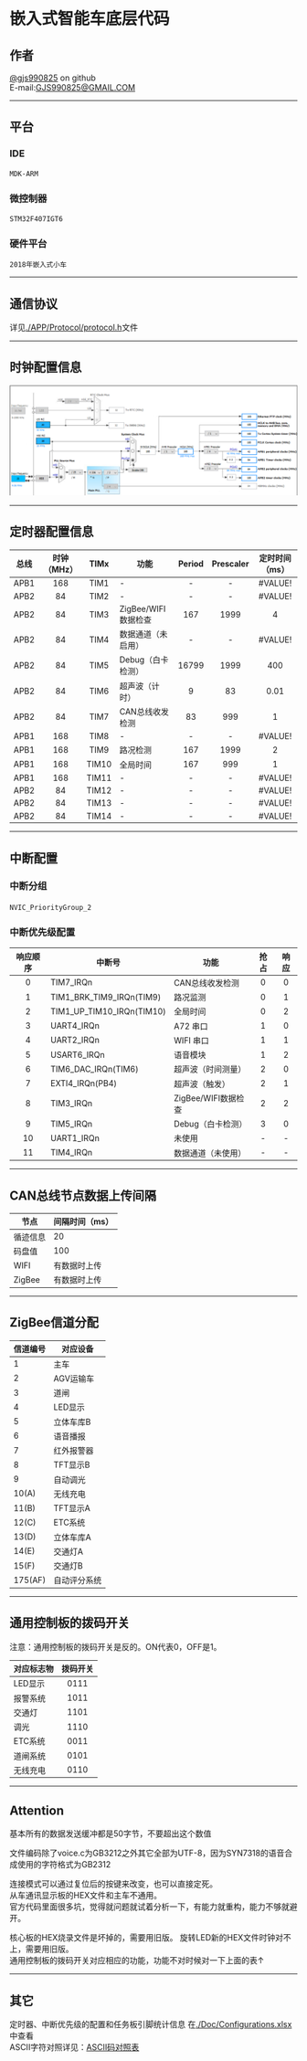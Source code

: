 # 嵌入式智能车底层代码

## 作者

[@gjs990825](https://github.com/gjs990825) on github  
E-mail:<GJS990825@GMAIL.COM>

***

## 平台

### IDE

    MDK-ARM

### 微控制器

    STM32F407IGT6

### 硬件平台

    2018年嵌入式小车

***

## 通信协议

详见[./APP/Protocol/protocol.h](./APP/Protocol/protocol.h)文件

***

## 时钟配置信息

![Clock_Configuration](./Doc/Clock_Configuration.png)

***

## 定时器配置信息

| 总线 | 时钟（MHz） | TIMx  | 功能                 | Period | Prescaler | 定时时间（ms） |
|:----:|:-----------:|:-----:|----------------------|:------:|:---------:|:--------------:|
| APB1 |     168     | TIM1  | -                    |   -    |     -     |    #VALUE!     |
| APB2 |     84      | TIM2  | -                    |   -    |     -     |    #VALUE!     |
| APB2 |     84      | TIM3  | ZigBee/WIFI 数据检查 |  167   |   1999    |       4        |
| APB2 |     84      | TIM4  | 数据通道（未启用）   |   -    |     -     |    #VALUE!     |
| APB2 |     84      | TIM5  | Debug（白卡检测）    | 16799  |   1999    |      400       |
| APB2 |     84      | TIM6  | 超声波（计时）       |   9    |    83     |      0.01      |
| APB2 |     84      | TIM7  | CAN总线收发检测      |   83   |    999    |       1        |
| APB1 |     168     | TIM8  | -                    |   -    |     -     |    #VALUE!     |
| APB1 |     168     | TIM9  | 路况检测             |  167   |   1999    |       2        |
| APB1 |     168     | TIM10 | 全局时间             |  167   |    999    |       1        |
| APB1 |     168     | TIM11 | -                    |   -    |     -     |    #VALUE!     |
| APB2 |     84      | TIM12 | -                    |   -    |     -     |    #VALUE!     |
| APB2 |     84      | TIM13 | -                    |   -    |     -     |    #VALUE!     |
| APB2 |     84      | TIM14 | -                    |   -    |     -     |    #VALUE!     |

***

## 中断配置

### 中断分组

`NVIC_PriorityGroup_2`

### 中断优先级配置

| 响应顺序 | 中断号                    | 功能                | 抢占 | 响应 |
|:--------:|---------------------------|---------------------|:----:|:----:|
|    0     | TIM7_IRQn                 | CAN总线收发检测     |  0   |  0   |
|    1     | TIM1_BRK_TIM9_IRQn(TIM9)  | 路况监测            |  0   |  1   |
|    2     | TIM1_UP_TIM10_IRQn(TIM10) | 全局时间            |  0   |  2   |
|    3     | UART4_IRQn                | A72 串口            |  1   |  0   |
|    4     | UART2_IRQn                | WIFI 串口           |  1   |  1   |
|    5     | USART6_IRQn               | 语音模块            |  1   |  2   |
|    6     | TIM6_DAC_IRQn(TIM6)       | 超声波（时间测量）  |  2   |  0   |
|    7     | EXTI4_IRQn(PB4)           | 超声波（触发）      |  2   |  1   |
|    8     | TIM3_IRQn                 | ZigBee/WIFI数据检查 |  2   |  2   |
|    9     | TIM5_IRQn                 | Debug（白卡检测）   |  3   |  0   |
|    10    | UART1_IRQn                | 未使用              |  -   |  -   |
|    11    | TIM4_IRQn                 | 数据通道（未使用）  |  -   |  -   |

***

## CAN总线节点数据上传间隔

| 节点     | 间隔时间（ms） |
|----------|----------------|
| 循迹信息 | 20             |
| 码盘值   | 100            |
| WIFI     | 有数据时上传   |
| ZigBee   | 有数据时上传   |

***

## ZigBee信道分配

| 信道编号 | 对应设备     |
|----------|--------------|
| 1        | 主车         |
| 2        | AGV运输车    |
| 3        | 道闸         |
| 4        | LED显示      |
| 5        | 立体车库B    |
| 6        | 语音播报     |
| 7        | 红外报警器   |
| 8        | TFT显示B     |
| 9        | 自动调光     |
| 10(A)    | 无线充电     |
| 11(B)    | TFT显示A     |
| 12(C)    | ETC系统      |
| 13(D)    | 立体车库A    |
| 14(E)    | 交通灯A      |
| 15(F)    | 交通灯B      |
| 175(AF)  | 自动评分系统 |

***

## 通用控制板的拨码开关

注意：通用控制板的拨码开关是反的。ON代表0，OFF是1。  

| 对应标志物 | 拨码开关 |
|:-----------|:--------:|
| LED显示    |   0111   |
| 报警系统   |   1011   |
| 交通灯     |   1101   |
| 调光       |   1110   |
| ETC系统    |   0011   |
| 道闸系统   |   0101   |
| 无线充电   |   0110   |

***

## Attention

基本所有的数据发送缓冲都是50字节，不要超出这个数值  

文件编码除了voice.c为GB3212之外其它全部为UTF-8，因为SYN7318的语音合成使用的字符格式为GB2312  

连接模式可以通过复位后的按键来改变，也可以直接定死。  
从车通讯显示板的HEX文件和主车不通用。  
官方代码里面很多坑，觉得就问题就试着分析一下，有能力就重构，能力不够就避开。

核心板的HEX烧录文件是坏掉的，需要用旧版。
旋转LED新的HEX文件时钟对不上，需要用旧版。  
通用控制板的拨码开关对应相应的功能，功能不对时候对一下上面的表↑

***

## 其它

定时器、中断优先级的配置和任务板引脚统计信息
在[./Doc/Configurations.xlsx](./Doc/Configurations.xlsx)中查看  
ASCII字符对照详见：[ASCII码对照表](./Doc/ASCII_Table.md)  